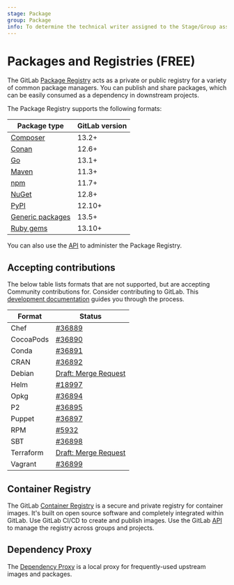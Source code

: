 ```yaml
---
stage: Package
group: Package
info: To determine the technical writer assigned to the Stage/Group associated with this page, see https://about.gitlab.com/handbook/engineering/ux/technical-writing/#assignments
---
```


# Packages and Registries **(FREE)**

The GitLab [Package Registry](package_registry/index.md) acts as a private or public registry
for a variety of common package managers. You can publish and share
packages, which can be easily consumed as a dependency in downstream projects.

The Package Registry supports the following formats:

| Package type | GitLab version |
| ------------ | -------------- |
| [Composer](composer_repository/index.md) | 13.2+ |
| [Conan](conan_repository/index.md) | 12.6+ |
| [Go](go_proxy/index.md) | 13.1+ |
| [Maven](maven_repository/index.md) | 11.3+ |
| [npm](npm_registry/index.md) | 11.7+ |
| [NuGet](nuget_repository/index.md) | 12.8+ |
| [PyPI](pypi_repository/index.md) | 12.10+ |
| [Generic packages](generic_packages/index.md) | 13.5+ |
| [Ruby gems](rubygems_registry/index.md) | 13.10+ |

You can also use the [API](../../api/packages.md) to administer the Package Registry.

## Accepting contributions

The below table lists formats that are not supported, but are accepting Community contributions for. Consider contributing to GitLab. This [development documentation](../../development/packages.md)
guides you through the process.

<!-- vale gitlab.Spelling = NO -->

| Format | Status |
| ------ | ------ |
| Chef      | [#36889](https://gitlab.com/gitlab-org/gitlab/-/issues/36889) |
| CocoaPods | [#36890](https://gitlab.com/gitlab-org/gitlab/-/issues/36890) |
| Conda     | [#36891](https://gitlab.com/gitlab-org/gitlab/-/issues/36891) |
| CRAN      | [#36892](https://gitlab.com/gitlab-org/gitlab/-/issues/36892) |
| Debian    | [Draft: Merge Request](https://gitlab.com/gitlab-org/gitlab/-/merge_requests/50438) |
| Helm      | [#18997](https://gitlab.com/gitlab-org/gitlab/-/issues/18997) |
| Opkg      | [#36894](https://gitlab.com/gitlab-org/gitlab/-/issues/36894) |
| P2        | [#36895](https://gitlab.com/gitlab-org/gitlab/-/issues/36895) |
| Puppet    | [#36897](https://gitlab.com/gitlab-org/gitlab/-/issues/36897) |
| RPM       | [#5932](https://gitlab.com/gitlab-org/gitlab/-/issues/5932) |
| SBT       | [#36898](https://gitlab.com/gitlab-org/gitlab/-/issues/36898) |
| Terraform | [Draft: Merge Request](https://gitlab.com/gitlab-org/gitlab/-/merge_requests/18834) |
| Vagrant   | [#36899](https://gitlab.com/gitlab-org/gitlab/-/issues/36899) |

<!-- vale gitlab.Spelling = YES -->
## Container Registry

The GitLab [Container Registry](container_registry/index.md) is a secure and private registry for container images. It's built on open source software and completely integrated within GitLab. Use GitLab CI/CD to create and publish images. Use the GitLab [API](../../api/container_registry.md) to manage the registry across groups and projects.

## Dependency Proxy

The [Dependency Proxy](dependency_proxy/index.md) is a local proxy for frequently-used upstream images and packages.
